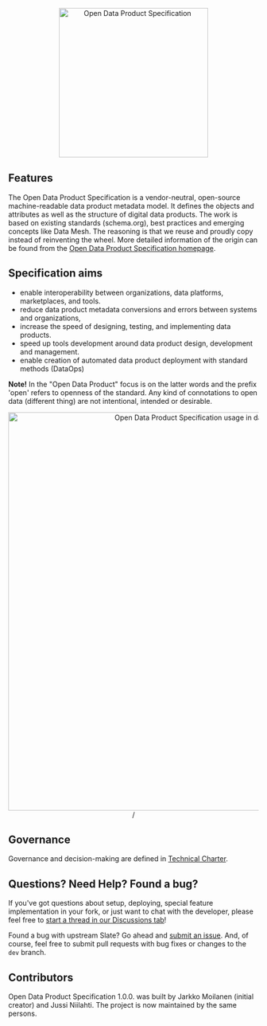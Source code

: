 <p align="center">
  <img src="https://opendataproducts.org/img/profile.png" alt="Open Data Product Specification" width="300">
</p>

Features
------------

The Open Data Product Specification is a vendor-neutral, open-source machine-readable data product metadata model. It defines the objects and attributes as well as the structure of digital data products. The work is based on existing standards (schema.org), best practices and emerging concepts like Data Mesh. The reasoning is that we reuse and proudly copy instead of reinventing the wheel. More detailed information of the origin can be found from the [Open Data Product Specification homepage](https://www.dataproductbusiness.com/open-data-product-specification). 

Specification aims
------------

* enable interoperability between organizations, data platforms,  marketplaces, and tools. 
* reduce data product metadata conversions and errors between systems and organizations, 
* increase the speed of designing, testing, and implementing data products. 
* speed up tools development around data product design, development and management.
* enable creation of automated data product deployment with standard methods (DataOps)

**Note!** In the "Open Data Product" focus is on the latter words and the prefix 'open' refers to openness of the standard. Any kind of connotations to open data (different thing) are not intentional, intended or desirable. 

<p align="center">
  <img src="https://raw.githubusercontent.com/Open-Data-Product-Initiative/open-data-product-spec/main/source/images/datapipeline-hydra.jpg" alt="Open Data Product Specification usage in data value chain" width="800">/
</p>

Governance
------------
Governance and decision-making are defined in [Technical Charter](https://github.com/Open-Data-Product-Initiative/.github/blob/cc65e32f791d4fd51d5f58d15cc5ed85eb38efd0/profile/Technical-Charter-5-14-2024.pdf.pdf). 

Questions? Need Help? Found a bug?
--------------------

If you've got questions about setup, deploying, special feature implementation in your fork, or just want to chat with the developer, please feel free to [start a thread in our Discussions tab](https://github.com/Open-Data-Product-Initiative/dev/discussions)!

Found a bug with upstream Slate? Go ahead and [submit an issue](https://github.com/Open-Data-Product-Initiative/dev/issues). And, of course, feel free to submit pull requests with bug fixes or changes to the `dev` branch.

Contributors
--------------------

Open Data Product Specification 1.0.0. was built by Jarkko Moilanen (initial creator) and Jussi Niilahti. The project is now maintained by the same persons.


